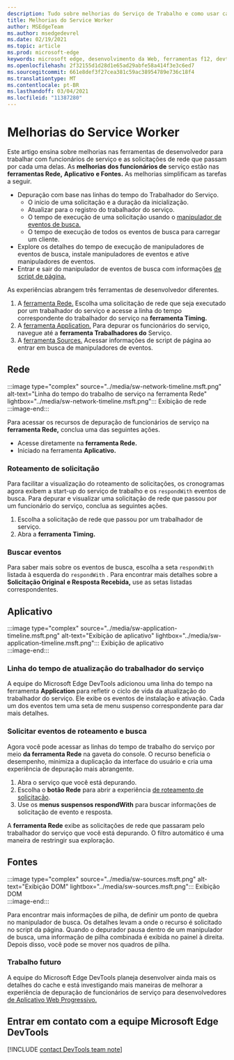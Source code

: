 ```yaml
---
description: Tudo sobre melhorias do Serviço de Trabalho e como usar cada um deles.
title: Melhorias do Service Worker
author: MSEdgeTeam
ms.author: msedgedevrel
ms.date: 02/19/2021
ms.topic: article
ms.prod: microsoft-edge
keywords: microsoft edge, desenvolvimento da Web, ferramentas f12, devtools, service worker, PWA
ms.openlocfilehash: 2f32155d1d28d1e65ad29abfe58a414f3e3c6ed7
ms.sourcegitcommit: 661e8def3f27cea381c59ac38954789e736c18f4
ms.translationtype: MT
ms.contentlocale: pt-BR
ms.lasthandoff: 03/04/2021
ms.locfileid: "11387280"
---
```

# <a name="service-worker-improvements"></a>Melhorias do Service Worker  

Este artigo ensina sobre melhorias nas [][MdnServiceWorkerApi] ferramentas de desenvolvedor para trabalhar com funcionários de serviço e as solicitações de rede que passam por cada uma delas.  As **melhorias dos funcionários de** serviço estão nas **ferramentas Rede,** **Aplicativo** **e Fontes.**  As melhorias simplificam as tarefas a seguir.  

*   Depuração com base nas linhas do tempo do Trabalhador do Serviço.  
    *   O início de uma solicitação e a duração da inicialização.  
    *   Atualizar para o registro do trabalhador do serviço.  
    *   O tempo de execução de uma solicitação usando o [manipulador de eventos de busca.][MdnFetchEvent]  
    *   O tempo de execução de todos os eventos de busca para carregar um cliente.  
*   Explore os detalhes do tempo de execução de manipuladores de eventos de busca, instale manipuladores de eventos e ative manipuladores de eventos.  
*   Entrar e sair do manipulador de eventos de busca com informações [de script de página.](#sources)  
    
As experiências abrangem três ferramentas de desenvolvedor diferentes.  

1.  A [ferramenta Rede.](#network)  Escolha uma solicitação de rede que seja executado por um trabalhador do serviço e acesse a linha do tempo correspondente do trabalhador do serviço na **ferramenta Timing.**  
1.  A [ferramenta Application.](#application)  Para depurar os funcionários do serviço, navegue até a **ferramenta Trabalhadores do** Serviço.  
1.  A [ferramenta Sources.](#sources)  Acessar informações de script de página ao entrar em busca de manipuladores de eventos.  
    
## <a name="network"></a>Rede  

:::image type="complex" source="../media/sw-network-timeline.msft.png" alt-text="Linha do tempo do trabalho de serviço na ferramenta Rede" lightbox="../media/sw-network-timeline.msft.png":::
   Exibição de rede  
:::image-end:::  

Para acessar os recursos de depuração de funcionários de serviço na **ferramenta Rede,** conclua uma das seguintes ações.  

*   Acesse diretamente na **ferramenta Rede.**  
*   Iniciado na ferramenta **Aplicativo.**  
    
### <a name="request-routing"></a>Roteamento de solicitação  

Para facilitar a visualização do roteamento de solicitações, os cronogramas agora exibem a start-up do serviço de trabalho e os `respondWith` eventos de busca.  Para depurar e visualizar uma solicitação de rede que passou por um funcionário do serviço, conclua as seguintes ações.  

1.  Escolha a solicitação de rede que passou por um trabalhador de serviço.  
1.  Abra a **ferramenta Timing.**  
    
### <a name="fetch-events"></a>Buscar eventos  

Para saber mais sobre os eventos de busca, escolha a seta `respondWith` listada à esquerda do `respondWith` .  Para encontrar mais detalhes sobre a **Solicitação Original** **e Resposta Recebida,** use as setas listadas correspondentes.  

## <a name="application"></a>Aplicativo  

:::image type="complex" source="../media/sw-application-timeline.msft.png" alt-text="Exibição de aplicativo" lightbox="../media/sw-application-timeline.msft.png":::
   Exibição de aplicativo  
:::image-end:::  

### <a name="service-worker-update-timeline"></a>Linha do tempo de atualização do trabalhador do serviço  

A equipe do Microsoft Edge DevTools adicionou uma linha do tempo na ferramenta **Application** para refletir o ciclo de vida da atualização do trabalhador do serviço.  Ele exibe os eventos de instalação e ativação.  Cada um dos eventos tem uma seta de menu suspenso correspondente para dar mais detalhes.  

### <a name="request-routing-and-fetch-events"></a>Solicitar eventos de roteamento e busca  

Agora você pode acessar as linhas do tempo de trabalho do serviço por meio **da ferramenta Rede** na gaveta do console.  O recurso beneficia o desempenho, minimiza a duplicação da interface do usuário e cria uma experiência de depuração mais abrangente.  

1.  Abra o serviço que você está depurando.  
1.  Escolha o **botão Rede** para abrir a experiência [de roteamento de solicitação](#network).  
1.  Use os **menus suspensos respondWith** para buscar informações de solicitação de evento e resposta.  

A **ferramenta Rede** exibe as solicitações de rede que passaram pelo trabalhador do serviço que você está depurando.  O filtro automático é uma maneira de restringir sua exploração.

## <a name="sources"></a>Fontes  

:::image type="complex" source="../media/sw-sources.msft.png" alt-text="Exibição DOM" lightbox="../media/sw-sources.msft.png":::
   Exibição DOM  
:::image-end:::  

Para encontrar mais informações de pilha, de definir um ponto de quebra no manipulador de busca.  Os detalhes levam a onde o recurso é solicitado no script da página.  Quando o depurador pausa dentro de um manipulador de busca, uma informação de pilha combinada é exibida no painel à direita.  Depois disso, você pode se mover nos quadros de pilha.  

### <a name="future-work"></a>Trabalho futuro  

A equipe do Microsoft Edge DevTools planeja desenvolver ainda mais os detalhes do cache e está investigando mais maneiras de melhorar a experiência de depuração de funcionários de serviço para desenvolvedores [de Aplicativo Web Progressivo.][MdnProgressiveWebApps]  

## <a name="getting-in-touch-with-the-microsoft-edge-devtools-team"></a>Entrar em contato com a equipe Microsoft Edge DevTools  

[!INCLUDE [contact DevTools team note](../includes/contact-devtools-team-note.md)]  

<!-- links -->  

[MdnFetchEvent]: https://developer.mozilla.org/docs/Web/API/FetchEvent "FetchEvent | MDN"  
[MdnProgressiveWebApps]: https://developer.mozilla.org/docs/Web/Progressive_web_apps "Aplicativos Web progressivos (PWAs) | MDN"  
[MdnServiceWorkerApi]: https://developer.mozilla.org/docs/Web/API/Service_Worker_API "Api de Trabalho de Serviço | MDN"  
